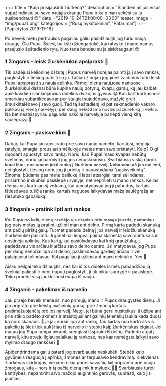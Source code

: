 +++
title = "Kaip prisijaukinti žiurkėną?"
description = "Šiandien aš jus visus supažindinsiu su savo naująja drauge Pupa ir kaip man sekėsi su ja susibendrauti 😊"
date = "2019-10-24T21:00:00+03:00"
teaser_image = "img/pupa1.png"
kategorijos = ["Rusų nykštukiniai", "Patarimai"]
+++ 
[Papildytas 2019-11-16]

Po beveik metų pertraukos pagaliau galiu pasidžiaugti jog turiu naują draugę. Čia Pupa. Šviesi, baikšti džiungariukė, kuri atvyko į mano namus praėjusio šeštadienio rytą. Nuo tada bandau su ja sisidraugauti 😊 

### 1 žingsnis – leisk žiurkėniukui apsiprasti 🤫

Tik padėjusi kelioninę dėžutę į Pupus narvelį norėjau paimti ją į savo rankas, paglostyti ir tiesiog pabūti su ja. Tačiau žinojau jog prieš žaidimus turiu leisti Pupai apsiprasti su nauja aplinka. Pirmoji diena naujuose namuose žiurkėniukui dažnai būna kupina naujų potyrių, kvapų, garsų, ką jau kalbėti apie kasdien slankiojančius didelius dvikojus gyvius. 😁 Kas kart kai kasnors smarkiau subarškėdavo ar per staigiai sujudėdavo, mažylė greit šmurkštelėdavo į savo guolį. Tad tą šeštadienį iki pat sekmadienio vakaro palikau ją vieną narvelyje, per daug nekišdama nosies pažiūrėti ką ji veikia. Na bet neatsispyriau pagundai nakčiai narvelyje paslėpti vieną kitą saulėgrąžą 🌻 

### 2 žingsnis – pasisveikink 👋

Dabar, kai Pupa jau apsiprato prie savo naujo namelio, karstosi, bėgioja ratelyje, smagiai prausiasi smėliukyje metas man save pristatyti. Kaip? O gi duodant apuostyti savo ranką. Noriu, kad Pupai mano kvapas nebūtų svetimas, noriu jai parodyti jog jos nenuskriausiu. Svarbiausia viską daryti labai lėtai, neskubant įdėti ranką į žiurkėno narvelį. Nebandau aš jos nei imti, nei glostyti. tiesiog noriu jog ji prieitų ir pauostydama "pasisveikintų". Žinoma, būdama pas mane bailiukė ji labai atsargiai, tarsi sėlindama, prisiartino ir skubiai pasislepė urvelyje, net neprilietusi mano rankos. Kelias dienas vis kartojau šį veiksmą, kai pamatydavau jog ji pabudus, kartais ištiesdavau tuščią ranką, kartais naguose laikydavau mažą saulėgrąžą ar riešutuko gabaliuką.

### 3 žingsnis – pratink lipti ant rankos
Kai Pupa po kelių dienų pradėjo vis drąsiau prie manęs jaustis, pamaniau jog pats metas ją pratinti užlipti man ant delno. Pirmą kartą padedu skanuką ant pačių pirštų galų. Tuomet padedu delną į jos narvelį ir leidžiu skanuką žiurkėniukei pasiimti. Ji ganėtinai lengvai paima skanėstą savo dantukais ir uostinėja aplinką. Kas kartą, kai pasiūlydavau kai kokį graužtuką, jį padėdavau vis arčiau ir arčiau savo delno centro. Jei matydavau jog Pupa per daug nenoriai lipa ant delno, paslinkdavau gardėsį arčiau ir vėl palaipsniui tolindavau. Kol pagaliau ji užlipo ant mano delniuko. Yey 🥳

Aišku neilgai teko džiaugtis, nes kai iš tos didelės laimės pabandžiau ją švelniai paliesti ir bent truputi paglostyti, ji tik piktai suurzgė ir pasislepė. Teko pradėti visą jaukinimosi etapą iš naujo.

### 4 žingsnis - pakelimas iš narvelio
Jau praėjo beveik mėnesis, nuo pirmųjų mano ir Pupos draugystės dienų. Ji jau priprato prie keistų mašininių garsų, prie žmonių kartais prašmėžuojančių pro jos narvelį. Netgi, jei būna gerai nusiteikusi ji užlipa ant prie stiklo padėto akmens ir atsistojusi ant galinių letenėlių laukia kada duosi ką nors skanaus. 🥦 Ji jau noriai lipa ant rankų, tad kartas nuo karto aš vis pakeliu ją šiek tiek aukščiau iš narvelio ir stebiu kaip žiurkėniukas elgiasi. Jei matau jog Pupa tampa nerami, stengiasi išsprukti iš delnų. Padedu atgal į narvelį, kitu atveju ilgiau palaikau ją rankose, nes kas nemėgsta laikyti savo mylimo draugo rankose? 🥰

Apibendrindama galiu patarti jog svarbiausia neskubėti. Stebėti kaip gyvūnėlis reaguoja į aplinką, žmones ar tarpusavio bendravimą. Kiekvienas žiurkėnas skirtingas, vienam reikia poros savaičių kol pripranta prie naujo žmogaus, kitą – nors ir tą pačią dieną imk ir myluok. 🥰🐹 Svarbiausia turėti kantrybės, nepamiršti savo mažojo augintinio gerovės, suprasti, kaip jis jaučiasi.

